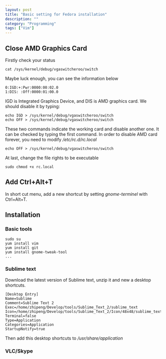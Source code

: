 ```yaml
---
layout: post
title: "Basic setting for Fedora installation"
description: ""
category: "Programming"
tags: ["Vim"]
---
```


## Close AMD Graphics Card

Firstly check your status

    cat /sys/kernel/debug/vgaswitcheroo/switch

Maybe luck enough, you can see the information below

    0:IGD:+:Pwr:0000:00:02.0
    1:DIS: :Off:0000:01:00.0

IGD is Integrated Graphics Device, and DIS is AMD graphics card. We should disable it by typing:

    echo IGD > /sys/kernel/debug/vgaswitcheroo/switch
    echo OFF > /sys/kernel/debug/vgaswitcheroo/switch

These two commands indicate the working card and disable another one. It can be checked by typing the first command. In order to disable AMD card forever, you need to modify */etc/rc.d/rc.local*

    echo OFF > /sys/kernel/debug/vgaswitcheroo/switch

At last, change the file rights to be executable
    
    sudo chmod +x rc.local

## Add Ctrl+Alt+T

In short cut menu, add a new shortcut by setting *gnome-terminel* with Ctrl+Alt+T.

## Installation

### Basic tools

    sudo su
    yum install vim
    yum install git
    yum install gnome-tweak-tool
    ...

### Sublime text

Download the latest version of Sublime text, unzip it and new a desktop shortcuts.

    [Desktop Entry]
    Name=Sublime
    Comment=Sublime Text 2
    Exec=/home/zhipeng/Develop/tools/Sublime_Text_2/sublime_text
    Icon=/home/zhipeng/Develop/tools/Sublime_Text_2/Icon/48x48/sublime_text.png
    Terminal=false
    Type=Application
    Categories=Application
    StartupNotify=true

Then add this desktop shortcuts to */usr/share/application*

### VLC/Skype
